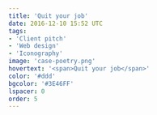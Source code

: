```yaml
---
title: 'Quit your job'
date: 2016-12-10 15:52 UTC
tags:
- 'Client pitch'
- 'Web design'
- 'Iconography'
image: 'case-poetry.png'
hovertext: '<span>Quit your job</span>'
color: '#ddd'
bgcolor: '#3E46FF'
lspacer: 0
order: 5
---
```

